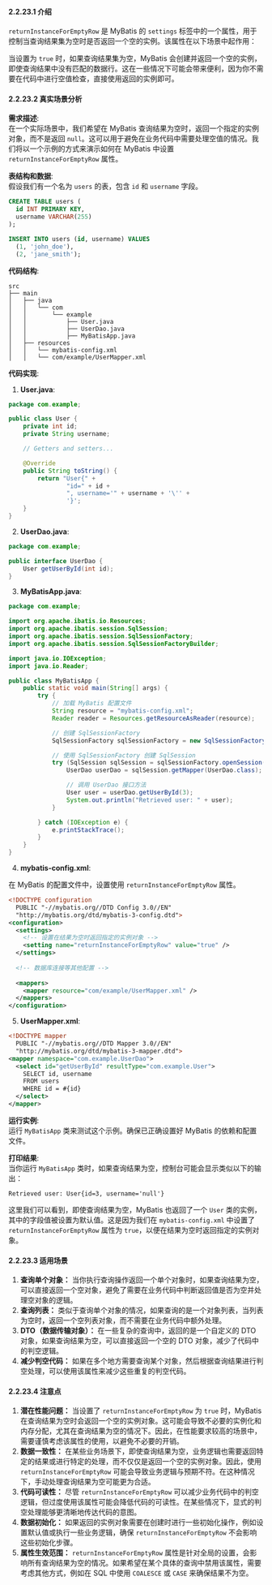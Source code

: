 <a name="XGyN6"></a>
#### 2.2.23.1 介绍
`returnInstanceForEmptyRow` 是 MyBatis 的 `settings` 标签中的一个属性，用于控制当查询结果集为空时是否返回一个空的实例。该属性在以下场景中起作用：

当设置为 `true` 时，如果查询结果集为空，MyBatis 会创建并返回一个空的实例，即使查询结果中没有匹配的数据行。这在一些情况下可能会带来便利，因为你不需要在代码中进行空值检查，直接使用返回的实例即可。


<a name="hZTwF"></a>
#### 2.2.23.2 真实场景分析
**需求描述**:<br />在一个实际场景中，我们希望在 MyBatis 查询结果为空时，返回一个指定的实例对象，而不是返回 `null`。这可以用于避免在业务代码中需要处理空值的情况。我们将以一个示例的方式来演示如何在 MyBatis 中设置 `returnInstanceForEmptyRow` 属性。

**表结构和数据**:<br />假设我们有一个名为 `users` 的表，包含 `id` 和 `username` 字段。

```sql
CREATE TABLE users (
  id INT PRIMARY KEY,
  username VARCHAR(255)
);

INSERT INTO users (id, username) VALUES
  (1, 'john_doe'),
  (2, 'jane_smith');
```

**代码结构**:

```
src
├── main
│   ├── java
│   │   └── com
│   │       └── example
│   │           ├── User.java
│   │           ├── UserDao.java
│   │           ├── MyBatisApp.java
│   ├── resources
│   │   └── mybatis-config.xml
│   │   └── com/example/UserMapper.xml

```

**代码实现**:

1. **User.java**:

```java
package com.example;

public class User {
    private int id;
    private String username;

    // Getters and setters...

    @Override
    public String toString() {
        return "User{" +
                "id=" + id +
                ", username='" + username + '\'' +
                '}';
    }
}
```

2. **UserDao.java**:

```java
package com.example;

public interface UserDao {
    User getUserById(int id);
}
```

3. **MyBatisApp.java**:

```java
package com.example;

import org.apache.ibatis.io.Resources;
import org.apache.ibatis.session.SqlSession;
import org.apache.ibatis.session.SqlSessionFactory;
import org.apache.ibatis.session.SqlSessionFactoryBuilder;

import java.io.IOException;
import java.io.Reader;

public class MyBatisApp {
    public static void main(String[] args) {
        try {
            // 加载 MyBatis 配置文件
            String resource = "mybatis-config.xml";
            Reader reader = Resources.getResourceAsReader(resource);

            // 创建 SqlSessionFactory
            SqlSessionFactory sqlSessionFactory = new SqlSessionFactoryBuilder().build(reader);

            // 使用 SqlSessionFactory 创建 SqlSession
            try (SqlSession sqlSession = sqlSessionFactory.openSession()) {
                UserDao userDao = sqlSession.getMapper(UserDao.class);

                // 调用 UserDao 接口方法
                User user = userDao.getUserById(3);
                System.out.println("Retrieved user: " + user);
            }

        } catch (IOException e) {
            e.printStackTrace();
        }
    }
}
```

4. **mybatis-config.xml**:

在 MyBatis 的配置文件中，设置使用 `returnInstanceForEmptyRow` 属性。

```xml
<!DOCTYPE configuration
  PUBLIC "-//mybatis.org//DTD Config 3.0//EN"
  "http://mybatis.org/dtd/mybatis-3-config.dtd">
<configuration>
  <settings>
    <!-- 设置在结果为空时返回指定的实例对象 -->
    <setting name="returnInstanceForEmptyRow" value="true" />
  </settings>
  
  <!-- 数据库连接等其他配置 -->
  
  <mappers>
    <mapper resource="com/example/UserMapper.xml" />
  </mappers>
</configuration>
```

5. **UserMapper.xml**:

```xml
<!DOCTYPE mapper
  PUBLIC "-//mybatis.org//DTD Mapper 3.0//EN"
  "http://mybatis.org/dtd/mybatis-3-mapper.dtd">
<mapper namespace="com.example.UserDao">
  <select id="getUserById" resultType="com.example.User">
    SELECT id, username
    FROM users
    WHERE id = #{id}
  </select>
</mapper>
```

**运行实例**:<br />运行 `MyBatisApp` 类来测试这个示例。确保已正确设置好 MyBatis 的依赖和配置文件。

**打印结果**:<br />当你运行 `MyBatisApp` 类时，如果查询结果为空，控制台可能会显示类似以下的输出：

```
Retrieved user: User{id=3, username='null'}
```

这里我们可以看到，即使查询结果为空，MyBatis 也返回了一个 `User` 类的实例，其中的字段值被设置为默认值。这是因为我们在 `mybatis-config.xml` 中设置了 `returnInstanceForEmptyRow` 属性为 `true`，以便在结果为空时返回指定的实例对象。

<a name="Cq4rz"></a>
#### 2.2.23.3 适用场景

1.  **查询单个对象：** 当你执行查询操作返回一个单个对象时，如果查询结果为空，可以直接返回一个空对象，避免了需要在业务代码中判断返回值是否为空并处理空对象的逻辑。 
2.  **查询列表：** 类似于查询单个对象的情况，如果查询的是一个对象列表，当列表为空时，返回一个空列表对象，而不需要在业务代码中额外处理。 
3.  **DTO（数据传输对象）：** 在一些复杂的查询中，返回的是一个自定义的 DTO 对象，如果查询结果为空，可以直接返回一个空的 DTO 对象，减少了代码中的判空逻辑。 
4.  **减少判空代码：** 如果在多个地方需要查询某个对象，然后根据查询结果进行判空处理，可以使用该属性来减少这些重复的判空代码。 

<a name="AKrpI"></a>
#### 2.2.23.4 注意点

1.  **潜在性能问题：** 当设置了 `returnInstanceForEmptyRow` 为 `true` 时，MyBatis 在查询结果为空时会返回一个空的实例对象。这可能会导致不必要的实例化和内存分配，尤其在查询结果为空的情况下。因此，在性能要求较高的场景中，需要谨慎考虑该属性的使用，以避免不必要的开销。 
2.  **数据一致性：** 在某些业务场景下，即使查询结果为空，业务逻辑也需要返回特定的结果或进行特定的处理，而不仅仅是返回一个空的实例对象。因此，使用 `returnInstanceForEmptyRow` 可能会导致业务逻辑与预期不符。在这种情况下，手动处理查询结果为空可能更为合适。 
3.  **代码可读性：** 尽管 `returnInstanceForEmptyRow` 可以减少业务代码中的判空逻辑，但过度使用该属性可能会降低代码的可读性。在某些情况下，显式的判空处理能够更清晰地传达代码的意图。 
4.  **数据初始化：** 如果返回的实例对象需要在创建时进行一些初始化操作，例如设置默认值或执行一些业务逻辑，确保 `returnInstanceForEmptyRow` 不会影响这些初始化步骤。 
5.  **属性生效范围：** `returnInstanceForEmptyRow` 属性是针对全局的设置，会影响所有查询结果为空的情况。如果希望在某个具体的查询中禁用该属性，需要考虑其他方式，例如在 SQL 中使用 `COALESCE` 或 `CASE` 来确保结果不为空。 

